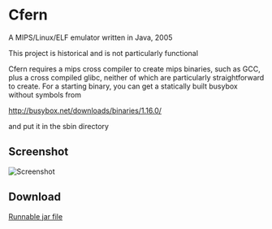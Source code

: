 Cfern
=

A MIPS/Linux/ELF emulator written in Java, 2005

This project is historical and is not particularly functional

Cfern requires a mips cross compiler to create mips binaries, 
such as GCC, plus a cross compiled glibc, neither of which are
particularly straightforward to create. For a starting binary,
you can get a statically built busybox without symbols from

http://busybox.net/downloads/binaries/1.16.0/

and put it in the sbin directory

Screenshot
-

![Screenshot](https://dl.dropboxusercontent.com/u/8069847/cfern.png)

Download
-

[Runnable jar file](https://dl.dropboxusercontent.com/u/8069847/cfern.jar)
